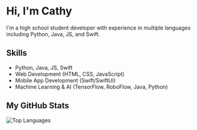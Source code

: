# Hi, I'm Cathy

I'm a high school student developer with experience in multiple languages including Python, Java, JS, and Swift.

## Skills
- Python, Java, JS, Swift
- Web Development (HTML, CSS, JavaScript)
- Mobile App Development (Swift/SwiftUI)
- Machine Learning & AI (TensorFlow, RoboFlow, Java, Python)

## My GitHub Stats
![Top Languages](https://github-readme-stats.vercel.app/api/top-langs/?username=CGuo0&layout=compact)

